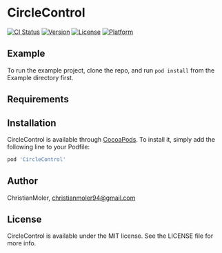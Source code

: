 # CircleControl

[![CI Status](https://img.shields.io/travis/ChristianMoler/CircleControl.svg?style=flat)](https://travis-ci.org/ChristianMoler/CircleControl)
[![Version](https://img.shields.io/cocoapods/v/CircleControl.svg?style=flat)](https://cocoapods.org/pods/CircleControl)
[![License](https://img.shields.io/cocoapods/l/CircleControl.svg?style=flat)](https://cocoapods.org/pods/CircleControl)
[![Platform](https://img.shields.io/cocoapods/p/CircleControl.svg?style=flat)](https://cocoapods.org/pods/CircleControl)

## Example

To run the example project, clone the repo, and run `pod install` from the Example directory first.

## Requirements

## Installation

CircleControl is available through [CocoaPods](https://cocoapods.org). To install
it, simply add the following line to your Podfile:

```ruby
pod 'CircleControl'
```

## Author

ChristianMoler, christianmoler94@gmail.com

## License

CircleControl is available under the MIT license. See the LICENSE file for more info.

